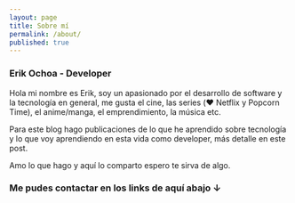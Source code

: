 ```yaml
---
layout: page
title: Sobre mí
permalink: /about/
published: true
---
```



### Erik Ochoa - Developer

Hola mi nombre es Erik, soy un apasionado por el desarrollo de software y la tecnología en general, me gusta el cine, las series (♥︎ Netflix y Popcorn Time), el anime/manga, el emprendimiento, la música etc.

Para este blog hago publicaciones de lo que he aprendido sobre tecnología y lo que voy aprendiendo en esta vida como developer, más detalle en este post. 

Amo lo que hago y aquí lo comparto espero te sirva de algo.

### Me pudes contactar en los links de aquí abajo ↓
